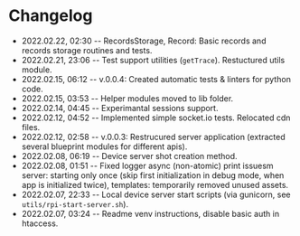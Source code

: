 <!--
@changed 2022.02.22, 02:30
-->

# Changelog

- 2022.02.22, 02:30 -- RecordsStorage, Record: Basic records and records storage routines and tests.
- 2022.02.21, 23:06 -- Test support utilities (`getTrace`). Restuctured utils module.
- 2022.02.15, 06:12 -- v.0.0.4: Created automatic tests & linters for python code.
- 2022.02.15, 03:53 -- Helper modules moved to lib folder.
- 2022.02.14, 04:45 -- Experimantal sessions support.
- 2022.02.12, 04:52 -- Implemented simple socket.io tests. Relocated cdn files.
- 2022.02.12, 02:58 -- v.0.0.3: Restrucured server application (extracted several blueprint modules for different apis).
- 2022.02.08, 06:19 -- Device server shot creation method.
- 2022.02.08, 01:51 -- Fixed logger async (non-atomic) print issuesm server: starting only once (skip first initialization in debug mode, when app is initialized twice), templates: temporarily removed unused assets.
- 2022.02.07, 22:33 -- Local device server start scripts (via gunicorn, see `utils/rpi-start-server.sh`).
- 2022.02.07, 03:24 -- Readme venv instructions, disable basic auth in htaccess.
